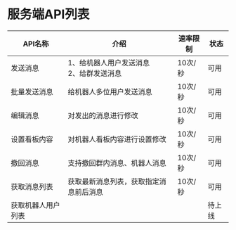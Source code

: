 # **服务端API列表**

| API名称 | 介绍 | 速率限制 | 状态 |
| --- | --- | --- | --- |
| 发送消息 | 1、给机器人用户发送消息<br />2、给群发送消息 | 10次/秒 | 可用 |
| 批量发送消息 | 给机器人多位用户发送消息 | 10次/秒 | 可用 |
| 编辑消息|对发出的消息进行修改| 10次/秒  | 可用 |
| 设置看板内容|对机器人看板内容进行设置修改| 10次/秒  | 可用 |
| 撤回消息 | 支持撤回群内消息、机器人消息 | 10次/秒 | 可用 |
| 获取消息列表 | 获取最新消息列表，获取指定消息前后消息 | 10次/秒  | 可用 |
| 获取机器人用户列表 |  |  | 待上线 |
